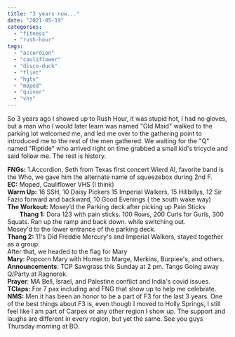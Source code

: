 ```yaml
---
title: "3 years now..."
date: "2021-05-19"
categories: 
  - "fitness"
  - "rush-hour"
tags: 
  - "accordion"
  - "cauliflower"
  - "disco-duck"
  - "flint"
  - "hgtv"
  - "moped"
  - "quiver"
  - "vhs"
---
```


  
  
So 3 years ago I showed up to Rush Hour, it was stupid hot, I had no gloves, but a man who I would later learn was named "Old Maid" walked to the parking lot welcomed me, and led me over to the gathering point to introduced me to the rest of the men gathered. We waiting for the "Q" named "Riptide" who arrived right on time grabbed a small kid's tricycle and said follow me. The rest is history.

**FNGs:** 1.Accordion, Seth from Texas first concert Wierd Al, favorite band is the Who, we gave him the alternate name of squeezebox during 2nd F.  
**EC:** Moped, Cauliflower VHS (I think)  
**Warm Up:** 16 SSH, 10 Daisy Pickers 15 Imperial Walkers, 15 Hillbillys, 12 Sir Fazio forward and backward, 10 Good Evenings ( the south wake way)  
**The Workout:** Mosey’d the Parking deck after picking up Pain Sticks  
       **Thang 1:** Dora 123 with pain sticks. 100 Rows, 200 Curls for Gurls, 300 Squats. Ran up the ramp and back down. while switching out.  
Mosey'd to the lower entrance of the parking deck.  
**Thang 2:** 11's Did Freddie Mercury's and Imperial Walkers, stayed together as a group.  
After that, we headed to the flag for Mary  
**Mary**: Popcorn Mary with Homer to Marge, Merkins, Burpiee's, and others.  
**Announcements**: TCP Sawgrass this Sunday at 2 pm. Tangs Going away Q/Party at Ragnorok.  
**Prayer**: MA Bell, Israel, and Palestine conflict and India's covid issues.  
**TClaps:** For 7 pax including and FNG that show up to help me celebrate.  
**NMS:** Men it has been an honor to be a part of F3 for the last 3 years. One of the best things about F3 is, even though I moved to Holly Springs, I still feel like I am part of Carpex or any other region I show up. The support and laughs are different in every region, but yet the same. See you guys Thursday morning at BO.
